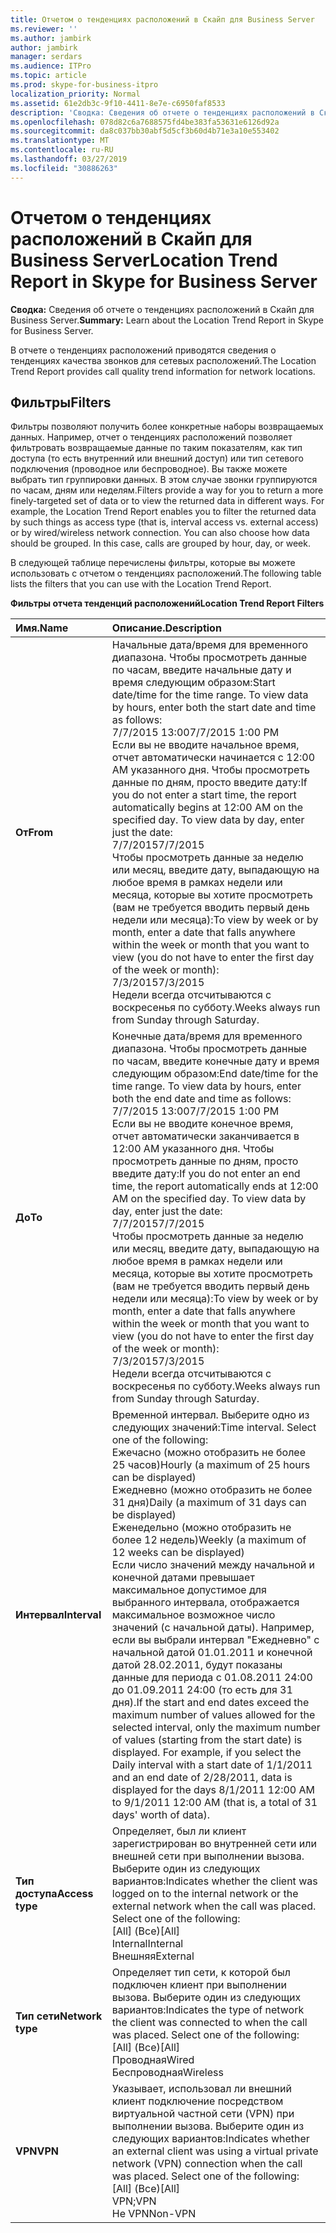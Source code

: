 ```yaml
---
title: Отчетом о тенденциях расположений в Скайп для Business Server
ms.reviewer: ''
ms.author: jambirk
author: jambirk
manager: serdars
ms.audience: ITPro
ms.topic: article
ms.prod: skype-for-business-itpro
localization_priority: Normal
ms.assetid: 61e2db3c-9f10-4411-8e7e-c6950faf8533
description: 'Сводка: Сведения об отчете о тенденциях расположений в Скайп для Business Server.'
ms.openlocfilehash: 078d82c6a7688575fd4be383fa53631e6126d92a
ms.sourcegitcommit: da8c037bb30abf5d5cf3b60d4b71e3a10e553402
ms.translationtype: MT
ms.contentlocale: ru-RU
ms.lasthandoff: 03/27/2019
ms.locfileid: "30886263"
---
```

# <a name="location-trend-report-in-skype-for-business-server"></a><span data-ttu-id="9babb-103">Отчетом о тенденциях расположений в Скайп для Business Server</span><span class="sxs-lookup"><span data-stu-id="9babb-103">Location Trend Report in Skype for Business Server</span></span>
 
<span data-ttu-id="9babb-104">**Сводка:** Сведения об отчете о тенденциях расположений в Скайп для Business Server.</span><span class="sxs-lookup"><span data-stu-id="9babb-104">**Summary:** Learn about the Location Trend Report in Skype for Business Server.</span></span>
  
<span data-ttu-id="9babb-105">В отчете о тенденциях расположений приводятся сведения о тенденциях качества звонков для сетевых расположений.</span><span class="sxs-lookup"><span data-stu-id="9babb-105">The Location Trend Report provides call quality trend information for network locations.</span></span>
  
## <a name="filters"></a><span data-ttu-id="9babb-106">Фильтры</span><span class="sxs-lookup"><span data-stu-id="9babb-106">Filters</span></span>

<span data-ttu-id="9babb-p101">Фильтры позволяют получить более конкретные наборы возвращаемых данных. Например, отчет о тенденциях расположений позволяет фильтровать возвращаемые данные по таким показателям, как тип доступа (то есть внутренний или внешний доступ) или тип сетевого подключения (проводное или беспроводное). Вы также можете выбрать тип группировки данных. В этом случае звонки группируются по часам, дням или неделям.</span><span class="sxs-lookup"><span data-stu-id="9babb-p101">Filters provide a way for you to return a more finely-targeted set of data or to view the returned data in different ways. For example, the Location Trend Report enables you to filter the returned data by such things as access type (that is, interval access vs. external access) or by wired/wireless network connection. You can also choose how data should be grouped. In this case, calls are grouped by hour, day, or week.</span></span>
  
<span data-ttu-id="9babb-111">В следующей таблице перечислены фильтры, которые вы можете использовать с отчетом о тенденциях расположений.</span><span class="sxs-lookup"><span data-stu-id="9babb-111">The following table lists the filters that you can use with the Location Trend Report.</span></span> 
  
<span data-ttu-id="9babb-112">**Фильтры отчета тенденций расположений**</span><span class="sxs-lookup"><span data-stu-id="9babb-112">**Location Trend Report Filters**</span></span>

|<span data-ttu-id="9babb-113">**Имя**.</span><span class="sxs-lookup"><span data-stu-id="9babb-113">**Name**</span></span>|<span data-ttu-id="9babb-114">**Описание**.</span><span class="sxs-lookup"><span data-stu-id="9babb-114">**Description**</span></span>|
|:-----|:-----|
|<span data-ttu-id="9babb-115">**От**</span><span class="sxs-lookup"><span data-stu-id="9babb-115">**From**</span></span> <br/> |<span data-ttu-id="9babb-p102">Начальные дата/время для временного диапазона. Чтобы просмотреть данные по часам, введите начальные дату и время следующим образом:</span><span class="sxs-lookup"><span data-stu-id="9babb-p102">Start date/time for the time range. To view data by hours, enter both the start date and time as follows:</span></span>  <br/> <span data-ttu-id="9babb-118">7/7/2015 13:00</span><span class="sxs-lookup"><span data-stu-id="9babb-118">7/7/2015 1:00 PM</span></span>  <br/> <span data-ttu-id="9babb-p103">Если вы не вводите начальное время, отчет автоматически начинается с 12:00 AM указанного дня. Чтобы просмотреть данные по дням, просто введите дату:</span><span class="sxs-lookup"><span data-stu-id="9babb-p103">If you do not enter a start time, the report automatically begins at 12:00 AM on the specified day. To view data by day, enter just the date:</span></span>  <br/> <span data-ttu-id="9babb-121">7/7/2015</span><span class="sxs-lookup"><span data-stu-id="9babb-121">7/7/2015</span></span>  <br/> <span data-ttu-id="9babb-122">Чтобы просмотреть данные за неделю или месяц, введите дату, выпадающую на любое время в рамках недели или месяца, которые вы хотите просмотреть (вам не требуется вводить первый день недели или месяца):</span><span class="sxs-lookup"><span data-stu-id="9babb-122">To view by week or by month, enter a date that falls anywhere within the week or month that you want to view (you do not have to enter the first day of the week or month):</span></span>  <br/> <span data-ttu-id="9babb-123">7/3/2015</span><span class="sxs-lookup"><span data-stu-id="9babb-123">7/3/2015</span></span>  <br/> <span data-ttu-id="9babb-124">Недели всегда отсчитываются с воскресенья по субботу.</span><span class="sxs-lookup"><span data-stu-id="9babb-124">Weeks always run from Sunday through Saturday.</span></span>  <br/> |
|<span data-ttu-id="9babb-125">**До**</span><span class="sxs-lookup"><span data-stu-id="9babb-125">**To**</span></span> <br/> |<span data-ttu-id="9babb-p104">Конечные дата/время для временного диапазона. Чтобы просмотреть данные по часам, введите конечные дату и время следующим образом:</span><span class="sxs-lookup"><span data-stu-id="9babb-p104">End date/time for the time range. To view data by hours, enter both the end date and time as follows:</span></span>  <br/> <span data-ttu-id="9babb-128">7/7/2015 13:00</span><span class="sxs-lookup"><span data-stu-id="9babb-128">7/7/2015 1:00 PM</span></span>  <br/> <span data-ttu-id="9babb-p105">Если вы не вводите конечное время, отчет автоматически заканчивается в 12:00 AM указанного дня. Чтобы просмотреть данные по дням, просто введите дату:</span><span class="sxs-lookup"><span data-stu-id="9babb-p105">If you do not enter an end time, the report automatically ends at 12:00 AM on the specified day. To view data by day, enter just the date:</span></span>  <br/> <span data-ttu-id="9babb-131">7/7/2015</span><span class="sxs-lookup"><span data-stu-id="9babb-131">7/7/2015</span></span>  <br/> <span data-ttu-id="9babb-132">Чтобы просмотреть данные за неделю или месяц, введите дату, выпадающую на любое время в рамках недели или месяца, которые вы хотите просмотреть (вам не требуется вводить первый день недели или месяца):</span><span class="sxs-lookup"><span data-stu-id="9babb-132">To view by week or by month, enter a date that falls anywhere within the week or month that you want to view (you do not have to enter the first day of the week or month):</span></span>  <br/> <span data-ttu-id="9babb-133">7/3/2015</span><span class="sxs-lookup"><span data-stu-id="9babb-133">7/3/2015</span></span>  <br/> <span data-ttu-id="9babb-134">Недели всегда отсчитываются с воскресенья по субботу.</span><span class="sxs-lookup"><span data-stu-id="9babb-134">Weeks always run from Sunday through Saturday.</span></span>  <br/> |
|<span data-ttu-id="9babb-135">**Интервал**</span><span class="sxs-lookup"><span data-stu-id="9babb-135">**Interval**</span></span> <br/> | <span data-ttu-id="9babb-p106">Временной интервал. Выберите одно из следующих значений:</span><span class="sxs-lookup"><span data-stu-id="9babb-p106">Time interval. Select one of the following:</span></span> <br/>  <span data-ttu-id="9babb-138">Ежечасно (можно отобразить не более 25 часов)</span><span class="sxs-lookup"><span data-stu-id="9babb-138">Hourly (a maximum of 25 hours can be displayed)</span></span> <br/>  <span data-ttu-id="9babb-139">Ежедневно (можно отобразить не более 31 дня)</span><span class="sxs-lookup"><span data-stu-id="9babb-139">Daily (a maximum of 31 days can be displayed)</span></span> <br/>  <span data-ttu-id="9babb-140">Еженедельно (можно отобразить не более 12 недель)</span><span class="sxs-lookup"><span data-stu-id="9babb-140">Weekly (a maximum of 12 weeks can be displayed)</span></span> <br/>  <span data-ttu-id="9babb-p107">Если число значений между начальной и конечной датами превышает максимальное допустимое для выбранного интервала, отображается максимальное возможное число значений (с начальной даты). Например, если вы выбрали интервал "Ежедневно" с начальной датой 01.01.2011 и конечной датой 28.02.2011, будут показаны данные для периода с 01.08.2011 24:00 до 01.09.2011 24:00 (то есть для 31 дня).</span><span class="sxs-lookup"><span data-stu-id="9babb-p107">If the start and end dates exceed the maximum number of values allowed for the selected interval, only the maximum number of values (starting from the start date) is displayed. For example, if you select the Daily interval with a start date of 1/1/2011 and an end date of 2/28/2011, data is displayed for the days 8/1/2011 12:00 AM to 9/1/2011 12:00 AM (that is, a total of 31 days' worth of data).</span></span> <br/> |
|<span data-ttu-id="9babb-143">**Тип доступа**</span><span class="sxs-lookup"><span data-stu-id="9babb-143">**Access type**</span></span> <br/> | <span data-ttu-id="9babb-p108">Определяет, был ли клиент зарегистрирован во внутренней сети или внешней сети при выполнении вызова. Выберите один из следующих вариантов:</span><span class="sxs-lookup"><span data-stu-id="9babb-p108">Indicates whether the client was logged on to the internal network or the external network when the call was placed. Select one of the following:</span></span> <br/>  <span data-ttu-id="9babb-146">[All] (Все)</span><span class="sxs-lookup"><span data-stu-id="9babb-146">[All]</span></span> <br/>  <span data-ttu-id="9babb-147">Internal</span><span class="sxs-lookup"><span data-stu-id="9babb-147">Internal</span></span> <br/>  <span data-ttu-id="9babb-148">Внешняя</span><span class="sxs-lookup"><span data-stu-id="9babb-148">External</span></span> <br/> |
|<span data-ttu-id="9babb-149">**Тип сети**</span><span class="sxs-lookup"><span data-stu-id="9babb-149">**Network type**</span></span> <br/> | <span data-ttu-id="9babb-p109">Определяет тип сети, к которой был подключен клиент при выполнении вызова. Выберите один из следующих вариантов:</span><span class="sxs-lookup"><span data-stu-id="9babb-p109">Indicates the type of network the client was connected to when the call was placed. Select one of the following:</span></span> <br/>  <span data-ttu-id="9babb-152">[All] (Все)</span><span class="sxs-lookup"><span data-stu-id="9babb-152">[All]</span></span> <br/>  <span data-ttu-id="9babb-153">Проводная</span><span class="sxs-lookup"><span data-stu-id="9babb-153">Wired</span></span> <br/>  <span data-ttu-id="9babb-154">Беспроводная</span><span class="sxs-lookup"><span data-stu-id="9babb-154">Wireless</span></span> <br/> |
|<span data-ttu-id="9babb-155">**VPN**</span><span class="sxs-lookup"><span data-stu-id="9babb-155">**VPN**</span></span> <br/> | <span data-ttu-id="9babb-p110">Указывает, использовал ли внешний клиент подключение посредством виртуальной частной сети (VPN) при выполнении вызова. Выберите один из следующих вариантов:</span><span class="sxs-lookup"><span data-stu-id="9babb-p110">Indicates whether an external client was using a virtual private network (VPN) connection when the call was placed. Select one of the following:</span></span> <br/>  <span data-ttu-id="9babb-158">[All] (Все)</span><span class="sxs-lookup"><span data-stu-id="9babb-158">[All]</span></span> <br/>  <span data-ttu-id="9babb-159">VPN;</span><span class="sxs-lookup"><span data-stu-id="9babb-159">VPN</span></span> <br/>  <span data-ttu-id="9babb-160">Не VPN</span><span class="sxs-lookup"><span data-stu-id="9babb-160">Non-VPN</span></span> <br/> |
   

